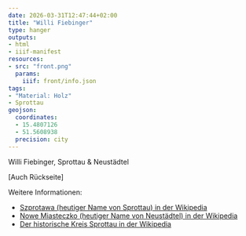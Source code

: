 ```yaml
---
date: 2026-03-31T12:47:44+02:00
title: "Willi Fiebinger"
type: hanger
outputs:
- html
- iiif-manifest
resources:
- src: "front.png"
  params:
    iiif: front/info.json
tags:
- "Material: Holz"
- Sprottau
geojson:
  coordinates:
  - 15.4807126
  - 51.5608938
  precision: city
---
```

Willi Fiebinger, Sprottau & Neustädtel

[Auch Rückseite]


<div class="notes">
Weitere Informationen:
<ul>
<li><a href="https://de.wikipedia.org/wiki/Szprotawa">Szprotawa (heutiger Name von Sprottau) in der Wikipedia</a></li>
<li><a href="https://de.wikipedia.org/wiki/Nowe_Miasteczko">Nowe Miasteczko (heutiger Name von Neustädtel) in der Wikipedia</a></li>
<li><a href="https://de.wikipedia.org/wiki/Kreis_Sprottau">Der historische Kreis Sprottau in der Wikipedia</a></li>
</ul>
</div>
